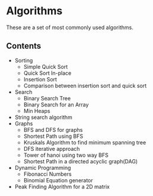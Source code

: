 # Algorithms
These are a set of most commonly used algorithms.

Contents
---------
* Sorting
   * Simple Quick Sort
   * Quick Sort In-place 
   * Insertion Sort 
   * Comparison between insertion sort and quick sort <br />
* Search
   * Binary Search Tree
   * Binary Search for an Array
   * Min Heaps
* String search algorithm
* Graphs
  * BFS and DFS for graphs
  * Shortest Path using BFS
  * Kruskals Algorithm to find minimum spanning tree
  * DFS iterative approach
  * Tower of hanoi using two way BFS
  * Shortest Path in a directed acyclic graph(DAG)
* Dynamic Programming
  * Fibonacci Numbers
  * Binomial Equation generator
* Peak Finding Algorithm for a 2D matrix



